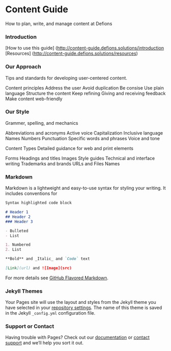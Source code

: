 # Content Guide
How to plan, write, and manage content at Defions

### Introduction
[How to use this guide] (http://content-guide.defions.solutions/introduction
[Resources] (http://content-guide.defions.solutions/resources)

### Our Approach
Tips and standards for developing user-centered content.

Content principles
Address the user
Avoid duplication
Be consise
Use plain language
Structure the content
Keep refining
Giving and receiving feedback
Make content web-friendly

### Our Style
Grammer, spelling, and mechanics

Abbreviations and acronyms
Active voice
Capitalization
Inclusive language
Names
Numbers
Punctuation
Specific words and phrases
Voice and tone

Content Types
Detailed guidance for web and print elements

Forms
Headings and titles
Images
Style guides
Technical and interface writing
Trademarks and brands
URLs and Files Names







### Markdown

Markdown is a lightweight and easy-to-use syntax for styling your writing. It includes conventions for

```markdown
Syntax highlighted code block

# Header 1
## Header 2
### Header 3

- Bulleted
- List

1. Numbered
2. List

**Bold** and _Italic_ and `Code` text

[Link](url) and ![Image](src)
```

For more details see [GitHub Flavored Markdown](https://guides.github.com/features/mastering-markdown/).

### Jekyll Themes

Your Pages site will use the layout and styles from the Jekyll theme you have selected in your [repository settings](https://github.com/bustosfj/content-guide/settings). The name of this theme is saved in the Jekyll `_config.yml` configuration file.

### Support or Contact

Having trouble with Pages? Check out our [documentation](https://help.github.com/categories/github-pages-basics/) or [contact support](https://github.com/contact) and we’ll help you sort it out.
